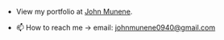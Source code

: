 




 
 - View my portfolio at [John Munene](https://munene-portfolio.web.app/).
 
 - 📫 How to reach me -> email: johnmunene0940@gmail.com
 
 
 
 
<!--  
  [![Munene's GitHub stats](https://github-readme-stats.vercel.app/api?username=johnmunene&theme=radical&show_icons=true)](https://github.com/anuraghazra/github-readme-stats)
  [![Top Langs](https://github-readme-stats.vercel.app/api/top-langs/?username=JohnMunene&theme=radical&show_icons=true)](https://github.com/anuraghazra/github-readme-stats)
 -->
